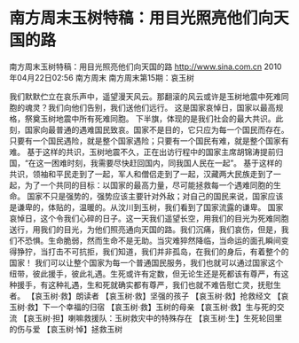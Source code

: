 # 南方周末玉树特稿：用目光照亮他们向天国的路

南方周末玉树特稿：用目光照亮他们向天国的路
http://www.sina.com.cn  2010年04月22日02:56  南方周末
南方周末第15期：哀玉树

我们默默伫立在哀乐声中，遥望漫天风云。那翻滚的风云或许是玉树地震中死难同胞的魂灵？我们向他们告别，我们送他们远行。
这是国家哀悼日，国家以最高规格，祭奠玉树地震中所有死难同胞。
下半旗，体现的是我们社会的最大共识。此刻，国家向最普通的遇难国民致哀。国家不是目的，它只应为每一个国民而存在。只要有一个国民遇险，就是整个国家遇险；只要有一个国民有难，就是整个国家有难。
基于这样的共识，玉树地震不久，正在出访行程中的国家主席胡锦涛提前归国，“在这一困难时刻，我需要尽快赶回国内，同我国人民在一起”。
基于这样的共识，领袖和平民走到了一起，军人和僧侣走到了一起，汉藏两大民族走到了一起，为了一个共同的目标：以国家的最高力量，尽可能拯救每一个遇难同胞的生命。
国家不只是强势的，强势应该主要针对外敌；对自己的国民来说，国家应该是谦卑的，体贴的，温暖的。从汶川到玉树，我们看到了国家流露的谦卑。
国家哀悼日，这个令我们心碎的日子。这一天我们遥望长空，用我们的目光为死难同胞送行，用我们的目光，为他们照亮通向天国的路。我们沉痛，我们哀伤，但是，我们不恐惧。生命脆弱，然而生命不是无助。当灾难猝然降临，当命运的面孔瞬间变得狰狞，当打击不可抗拒，我们知道，我们并非孤岛，在我们的身后，有着整个的国家！
我们可以让整个国家为每一个普通国民服务，我们也就可以通过国家这个纽带，彼此援手，彼此礼遇。生死或许有定数，但无论生还是死都该有尊严，有这种援手，有这种礼遇，生和死就确实都有尊严，我们也就不难告慰亡灵，抚慰生者。
【哀玉树·救】朗读者
【哀玉树·救】坚强的孩子
【哀玉树·救】抢救经文
【哀玉树·救】下一个幸福的归宿
【哀玉树·救】玉树的母亲
【哀玉树·救】生与死的交流
【哀玉树·担】喇嘛救援队：玉树救灾中的特殊存在
【哀玉树·生】生死轮回里的伤与爱
【哀玉树·悼】拯救玉树

